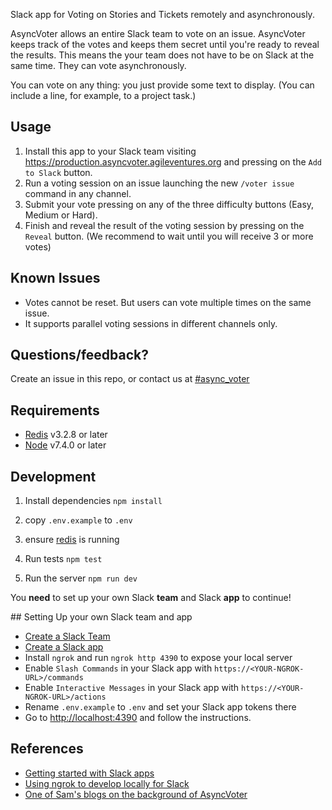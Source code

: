 Slack app for Voting on Stories and Tickets remotely and asynchronously.

AsyncVoter allows an entire Slack team to vote on an issue. AsyncVoter keeps track of the votes and keeps them secret until you're ready to reveal the results. This means the your team does not have to be on Slack at the same time. They can vote asynchronously.

You can vote on any thing: you just provide some text to display. (You can include a line, for example, to a project task.)

## Usage

1. Install this app to your Slack team visiting https://production.asyncvoter.agileventures.org and pressing on the `Add to Slack` button.
2. Run a voting session on an issue launching the new `/voter issue` command in any channel.
3. Submit your vote pressing on any of the three difficulty buttons (Easy, Medium or Hard).
4. Finish and reveal the result of the voting session by pressing on the `Reveal` button. (We recommend to wait until you will receive 3 or more votes)

## Known Issues

- Votes cannot be reset. But users can vote multiple times on the same issue.
- It supports parallel voting sessions in different channels only.

## Questions/feedback?

Create an issue in this repo, or contact us at [#async_voter](https://agileventures.slack.com/messages/async_voter)

## Requirements

- [Redis](https://redis.io/) v3.2.8 or later
- [Node](https://nodejs.org) v7.4.0 or later

## Development 

1. Install dependencies `npm install`

2. copy `.env.example` to `.env`

3. ensure [redis](https://redis.io/topics/quickstart) is running

4. Run tests `npm test`

5. Run the server `npm run dev`

You **need** to set up your own Slack **team** and Slack **app** to continue!

## Setting Up your own Slack team and app

  - [Create a Slack Team](https://slack.com/create)
  - [Create a Slack app](https://api.slack.com/apps?new_app=1)
  - Install `ngrok` and run `ngrok http 4390` to expose your local server
  - Enable `Slash Commands` in your Slack app with `https://<YOUR-NGROK-URL>/commands`
  - Enable `Interactive Messages` in your Slack app with `https://<YOUR-NGROK-URL>/actions`
  - Rename `.env.example` to `.env` and set your Slack app tokens there
  - Go to <http://localhost:4390> and follow the instructions.

## References

  - [Getting started with Slack apps](https://api.slack.com/slack-apps)
  - [Using ngrok to develop locally for Slack](https://api.slack.com/tutorials/tunneling-with-ngrok)
  - [One of Sam's blogs on the background of AsyncVoter](https://medium.com/agileventures/automating-what-to-do-next-7295c62007d9)
